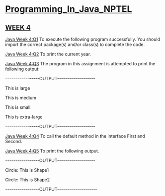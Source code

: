 # [Programming_In_Java_NPTEL](https://github.com/Devang16-feb/NPTL_WorkSpace/tree/main)

## [WEEK 4](https://github.com/Devang16-feb/NPTL_WorkSpace/tree/main/Week-4)

  [Java Week 4:Q1](https://github.com/Devang16-feb/NPTL_WorkSpace/blob/main/Week-4/Week4Assignment1.java) To execute the following program successfully. You should import the correct package(s) and/or class(s) to complete the code.
  
  [Java Week 4:Q2](https://github.com/Devang16-feb/NPTL_WorkSpace/blob/main/Week-4/Week4Assignment2.java) To print the current year. 
  
  [Java Week 4:Q3](https://github.com/Devang16-feb/NPTL_WorkSpace/blob/main/Week-4/Week4Assignment3.java) The program in this assignment is attempted to print the following output: 
  
 -----------------OUTPUT-------------------
   
 This is large

 This is medium

 This is small

 This is extra-large

-----------------OUTPUT-------------------
  
  [Java Week 4:Q4](https://github.com/Devang16-feb/NPTL_WorkSpace/blob/main/Week-4/Week4Assignment4.java)  To call the default method in the interface First and Second.

  [Java Week 4:Q5](https://github.com/Devang16-feb/NPTL_WorkSpace/blob/main/Week-4/Week4Assignment5.java)  To print the following output.

-----------------OUTPUT-------------------

Circle: This is Shape1

Circle: This is Shape2

-----------------OUTPUT--------------------
